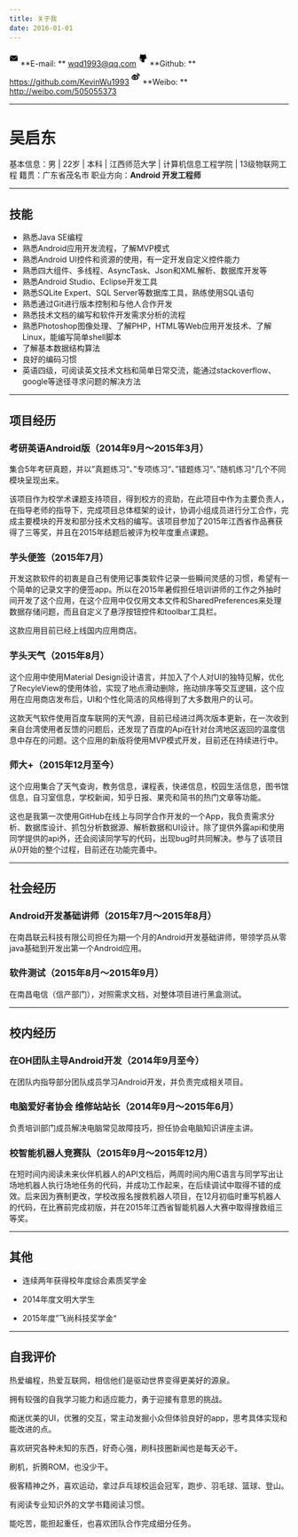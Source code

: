 ```yaml
---
title: 关于我
date: 2016-01-01
---
```

<img src="mail.png" width="16px" height="16px" style="margin: 7px auto;"/> **E-mail: ** [wqd1993@qq.com](mailto:wqd1993@qq.com)
<img src="github.png" width="16px" height="16px" style="margin: 7px auto;"/>  **Github: ** https://github.com/KevinWu1993
<img src="weibo.png" width="16px" height="16px" style="margin: 7px auto;"/> **Weibo: ** http://weibo.com/505055373

---

# 吴启东

基本信息：男 | 22岁 | 本科 | 江西师范大学 | 计算机信息工程学院 | 13级物联网工程
籍贯：广东省茂名市
职业方向：**Android 开发工程师**


---

## 技能

* 熟悉Java SE编程
* 熟悉Android应用开发流程，了解MVP模式
* 熟悉Android UI控件和资源的使用，有一定开发自定义控件能力
* 熟悉四大组件、多线程、AsyncTask、Json和XML解析、数据库开发等
* 熟悉Android Studio、Eclipse开发工具
* 熟悉SQLite Expert、SQL Server等数据库工具，熟练使用SQL语句
* 熟悉通过Git进行版本控制和与他人合作开发
* 熟悉技术文档的编写和软件开发需求分析的流程
* 熟悉Photoshop图像处理、了解PHP，HTML等Web应用开发技术、了解Linux，能编写简单shell脚本
* 了解基本数据结构算法
* 良好的编码习惯
* 英语四级，可阅读英文技术文档和简单日常交流，能通过stackoverflow、google等途径寻求问题的解决方法

---

## 项目经历

### **考研英语Android版（2014年9月～2015年3月）**



集合5年考研真题，并以”真题练习“、”专项练习“、”错题练习“、”随机练习“几个不同模块呈现出来。



该项目作为校学术课题支持项目，得到校方的资助，在此项目中作为主要负责人，在指导老师的指导下，完成项目总体框架的设计，协调小组成员进行分工合作，完成主要模块的开发和部分技术文档的编写。该项目参加了2015年江西省作品赛获得了三等奖，并且在2015年结题后被评为校年度重点课题。



### **芋头便签（2015年7月）**



开发这款软件的初衷是自己有使用记事类软件记录一些瞬间灵感的习惯，希望有一个简单的记录文字的便签app。所以在2015年暑假担任培训讲师的工作之外抽时间开发了这个应用，在这个应用中仅仅用文本文件和SharedPreferences来处理数据存储问题，而且自定义了悬浮按钮控件和toolbar工具栏。



这款应用目前已经上线国内应用商店。



### **芋头天气（2015年8月）**



这个应用中使用Material Design设计语言，并加入了个人对UI的独特见解，优化了RecyleView的使用体验，实现了地点滑动删除，拖动排序等交互逻辑，这个应用在应用商店发布后，UI和个性化简洁的风格得到了大多数用户的认可。



这款天气软件使用百度车联网的天气源，目前已经进过两次版本更新，在一次收到来自台湾使用者反馈的问题后，还发现了百度的Api在针对台湾地区返回的温度信息中存在的问题。这个应用的新版将使用MVP模式开发，目前还在持续进行中。

### **师大+（2015年12月至今）**



这个应用集合了天气查询，教务信息，课程表，快递信息，校园生活信息，图书馆信息，自习室信息，学校新闻，知乎日报、果壳和简书的热门文章等功能。



这也是我第一次使用GitHub在线上与同学合作开发的一个App，我负责需求分析、数据库设计、抓包分析数据源、解析数据和UI设计。除了提供外露api和使用同学提供的api外，还会阅读同学写的代码，出现bug时共同解决。参与了该项目从0开始的整个过程，目前还在功能完善中。



---

## 社会经历

### **Android开发基础讲师（2015年7月～2015年8月）**



在南昌联云科技有限公司担任为期一个月的Android开发基础讲师，带领学员从零java基础到开发出第一个Android应用。

### **软件测试（2015年8月～2015年9月）**



在南昌电信（信产部门），对照需求文档，对整体项目进行黑盒测试。



---

## 校内经历

### **在OH团队主导Android开发（2014年9月至今）**



在团队内指导部分团队成员学习Android开发，并负责完成相关项目。



### **电脑爱好者协会 维修站站长（2014年9月～2015年6月）**



负责培训部门成员解决电脑常见故障技巧，担任协会电脑知识讲座主讲。



### **校智能机器人竞赛队（2015年9月～2015年12月）**



在短时间内阅读未来伙伴机器人的API文档后，两周时间内用C语言与同学写出让场地机器人执行场地任务的代码，并成功工作起来，在后续调试中取得不错的成效。后来因为赛制更改，学校改报名搜救机器人项目，在12月初临时重写机器人的代码，在比赛前完成初版，并在2015年江西省智能机器人大赛中取得搜救组三等奖。



---

## 其他

* 连续两年获得校年度综合素质奖学金

* 2014年度文明大学生

* 2015年度”飞尚科技奖学金“

---

## 自我评价

热爱编程，热爱互联网，相信他们是驱动世界变得更美好的源泉。

拥有较强的自我学习能力和适应能力，勇于迎接有意思的挑战。

痴迷优美的UI，优雅的交互，常主动发掘小众但体验良好的app，思考具体实现和能改进的点。

喜欢研究各种未知的东西，好奇心强，刷科技圈新闻也是每天必干。

刷机，折腾ROM，也没少干。

极客精神之外，喜欢运动，拿过乒乓球校运会冠军，跑步、羽毛球、篮球、登山。

有阅读专业知识外的文学书籍阅读习惯。

能吃苦，能担起重任，也喜欢团队合作完成细分任务。



